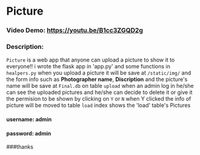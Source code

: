 # Picture
### Video Demo: https://youtu.be/B1cc3ZGQD2g
### Description: 
`Picture` is a web app that anyone can upload a picture to show it to everyone!!
    i wrote the flask app in 'app.py' and some functions in `healpers.py`
    when you upload a picture it will be save at `/static/img/` and the form info such as **Photographer name**, **Discription** and the picture's name will be save at `Final.db` on table `upload`
    when an admin log in he/she can see the uploaded pictures and he/she can decide to delete it or give it the permision to be shown by clicking on `Y` or `N` 
    when Y clicked the info of picture will be moved to table `load`
    index shows the 'load' table's Pictures
    

#### username: admin
#### password: admin
###thanks 

